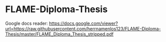 # FLAME-Diploma-Thesis

Google docs reader: https://docs.google.com/viewer?url=https://raw.githubusercontent.com/herrnamenlos123/FLAME-Diploma-Thesis/master/FLAME_Diploma_Thesis_stripped.pdf
